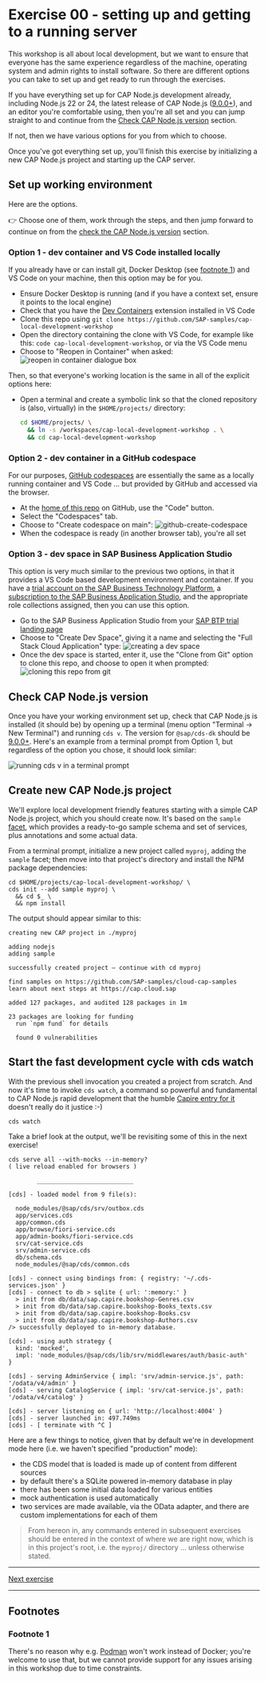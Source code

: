 # Exercise 00 - setting up and getting to a running server

This workshop is all about local development, but we want to ensure that everyone has the same experience regardless of the machine, operating system and admin rights to install software. So there are different options you can take to set up and get ready to run through the exercises.

If you have everything set up for CAP Node.js development already, including Node.js 22 or 24, the latest release of CAP Node.js ([9.0.0+]), and an editor you're comfortable using, then you're all set and you can jump straight to and continue from the [Check CAP Node.js version](#check-cap-nodejs-version) section.

If not, then we have various options for you from which to choose.

Once you've got everything set up, you'll finish this exercise by initializing a new CAP Node.js project and starting up the CAP server.

## Set up working environment

Here are the options.

👉 Choose one of them, work through the steps, and then jump forward to continue on from the [check the CAP Node.js version](#check-cap-nodejs-version) section.

### Option 1 - dev container and VS Code installed locally

If you already have or can install git, Docker Desktop (see [footnote 1](#footnote-1)) and VS Code on your machine, then this option may be for you.

- Ensure Docker Desktop is running (and if you have a context set, ensure it points to the local engine)
- Check that you have the [Dev Containers] extension installed in VS Code
- Clone this repo using `git clone https://github.com/SAP-samples/cap-local-development-workshop`
- Open the directory containing the clone with VS Code, for example like this: `code cap-local-development-workshop`, or via the VS Code menu
- Choose to "Reopen in Container" when asked:
  ![reopen in container dialogue box](assets/vscode-reopen-in-container.png)

Then, so that everyone's working location is the same in all of the explicit options here:

- Open a terminal and create a symbolic link so that the cloned repository is (also, virtually) in the `$HOME/projects/` directory:

  ```bash
  cd $HOME/projects/ \
    && ln -s /workspaces/cap-local-development-workshop . \
    && cd cap-local-development-workshop
  ```

### Option 2 - dev container in a GitHub codespace

For our purposes, [GitHub codespaces] are essentially the same as a locally running container and VS Code ... but provided by GitHub and accessed via the browser.

- At the [home of this repo] on GitHub, use the "Code" button.
- Select the "Codespaces" tab.
- Choose to "Create codespace on main":
  ![github-create-codespace](assets/github-create-codespace.png)
- When the codespace is ready (in another browser tab), you're all set

### Option 3 - dev space in SAP Business Application Studio

This option is very much similar to the previous two options, in that it provides a VS Code based development environment and container. If you have a [trial account on the SAP Business Technology Platform], a [subscription to the SAP Business Application Studio], and the appropriate role collections assigned, then you can use this option.

- Go to the SAP Business Application Studio from your [SAP BTP trial landing page]
- Choose to "Create Dev Space", giving it a name and selecting the "Full Stack Cloud Application" type:
  ![creating a dev space](assets/bas-create-dev-space.png)
- Once the dev space is started, enter it, use the "Clone from Git" option to clone this repo, and choose to open it when prompted:
  ![cloning this repo from git](assets/bas-clone-from-git.png)

## Check CAP Node.js version

Once you have your working environment set up, check that CAP Node.js is installed (it should be) by opening up a terminal (menu option "Terminal -> New Terminal") and running `cds v`. The version for `@sap/cds-dk` should be [9.0.0+]. Here's an example from a terminal prompt from Option 1, but regardless of the option you chose, it should look similar:

![running cds v in a terminal prompt](assets/vscode-shell-cds-version.png)

## Create new CAP Node.js project

We'll explore local development friendly features starting with a simple CAP Node.js project, which you should create now. It's based on the `sample` [facet], which provides a ready-to-go sample schema and set of services, plus annotations and some actual data.

From a terminal prompt, initialize a new project called `myproj`, adding the `sample` facet; then move into that project's directory and install the NPM package dependencies:

```shell
cd $HOME/projects/cap-local-development-workshop/ \
cds init --add sample myproj \
  && cd $_ \
  && npm install
```

The output should appear similar to this:

```text
creating new CAP project in ./myproj

adding nodejs
adding sample

successfully created project – continue with cd myproj

find samples on https://github.com/SAP-samples/cloud-cap-samples
learn about next steps at https://cap.cloud.sap

added 127 packages, and audited 128 packages in 1m

23 packages are looking for funding
  run `npm fund` for details

  found 0 vulnerabilities
```

## Start the fast development cycle with cds watch

With the previous shell invocation you created a project from scratch. And now it's time to invoke `cds watch`, a command so powerful and fundamental to CAP Node.js rapid development that the humble [Capire entry for it] doesn't really do it justice :-)

```shell
cds watch
```

Take a brief look at the output, we'll be revisiting some of this in the next exercise!

```text
cds serve all --with-mocks --in-memory?
( live reload enabled for browsers )

        ___________________________

[cds] - loaded model from 9 file(s):

  node_modules/@sap/cds/srv/outbox.cds
  app/services.cds
  app/common.cds
  app/browse/fiori-service.cds
  app/admin-books/fiori-service.cds
  srv/cat-service.cds
  srv/admin-service.cds
  db/schema.cds
  node_modules/@sap/cds/common.cds

[cds] - connect using bindings from: { registry: '~/.cds-services.json' }
[cds] - connect to db > sqlite { url: ':memory:' }
  > init from db/data/sap.capire.bookshop-Genres.csv
  > init from db/data/sap.capire.bookshop-Books_texts.csv
  > init from db/data/sap.capire.bookshop-Books.csv
  > init from db/data/sap.capire.bookshop-Authors.csv
/> successfully deployed to in-memory database.

[cds] - using auth strategy {
  kind: 'mocked',
  impl: 'node_modules/@sap/cds/lib/srv/middlewares/auth/basic-auth'
}

[cds] - serving AdminService { impl: 'srv/admin-service.js', path: '/odata/v4/admin' }
[cds] - serving CatalogService { impl: 'srv/cat-service.js', path: '/odata/v4/catalog' }

[cds] - server listening on { url: 'http://localhost:4004' }
[cds] - server launched in: 497.749ms
[cds] - [ terminate with ^C ]
```

Here are a few things to notice, given that by default we're in development mode here (i.e. we haven't specified "production" mode):

- the CDS model that is loaded is made up of content from different sources
- by default there's a SQLite powered in-memory database in play
- there has been some initial data loaded for various entities
- mock authentication is used automatically
- two services are made available, via the OData adapter, and there are custom implementations for each of them

> From hereon in, any commands entered in subsequent exercises should be entered in the context of where we are right now, which is in this project's root, i.e. the `myproj/` directory ... unless otherwise stated.

---

[Next exercise](../01)

---

## Footnotes

<a name="footnote-1"></a>
### Footnote 1

There's no reason why e.g. [Podman] won't work instead of Docker; you're welcome to use that, but we cannot provide support for any issues arising in this workshop due to time constraints.

[GitHub codespaces]: https://github.com/features/codespaces
[9.0.0+]: https://cap.cloud.sap/docs/releases/may25
[Dev Containers]: https://marketplace.visualstudio.com/items?itemName=ms-vscode-remote.remote-containers
[home of this repo]: https://github.com/SAP-samples/cap-local-development-workshop
[trial account on the SAP Business Technology Platform]: https://developers.sap.com/tutorials/hcp-create-trial-account.html
[subscription to the SAP Business Application Studio]: https://developers.sap.com/tutorials/appstudio-onboarding.html
[SAP BTP trial landing page]: https://account.hanatrial.ondemand.com/trial/#/home/trial
[facet]: https://cap.cloud.sap/docs/tools/cds-cli#cds-add
[Capire entry for it]: https://cap.cloud.sap/docs/tools/cds-cli#cds-watch
[Podman]: https://podman.io/
